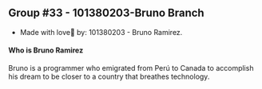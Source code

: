 ## Group #33 - 101380203-Bruno Branch

- Made with love🧡 by: 101380203 - Bruno Ramirez.

#### Who is Bruno Ramirez

Bruno is a programmer who emigrated from Perú to Canada to accomplish his dream to be closer to a country that breathes technology.
